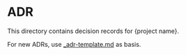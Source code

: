 # ADR

This directory contains decision records for {project name}.

For new ADRs, use [_adr-template.md](_adr-template.md) as basis.
